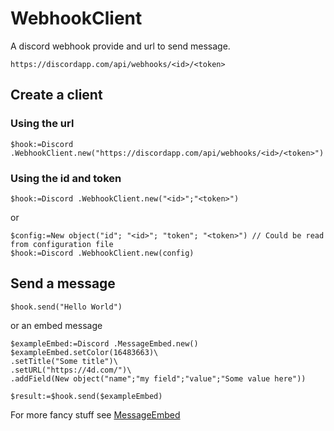 ﻿<!-- Type here your summary -->
# WebhookClient

A discord webhook provide and url to send message.

```
https://discordapp.com/api/webhooks/<id>/<token>
```

## Create a client

### Using the url

```4d
$hook:=Discord .WebhookClient.new("https://discordapp.com/api/webhooks/<id>/<token>")
```

### Using the id and token

```4d
$hook:=Discord .WebhookClient.new("<id>";"<token>")
```

or

```4d
$config:=New object("id"; "<id>"; "token"; "<token>") // Could be read from configuration file
$hook:=Discord .WebhookClient.new(config)
```

## Send a message

```4d
$hook.send("Hello World")
```

or an embed message

```4d
$exampleEmbed:=Discord .MessageEmbed.new()
$exampleEmbed.setColor(16483663)\
.setTitle("Some title")\
.setURL("https://4d.com/")\
.addField(New object("name";"my field";"value";"Some value here"))

$result:=$hook.send($exampleEmbed)
```

For more fancy stuff see [MessageEmbed](MessageEmbed.md)
